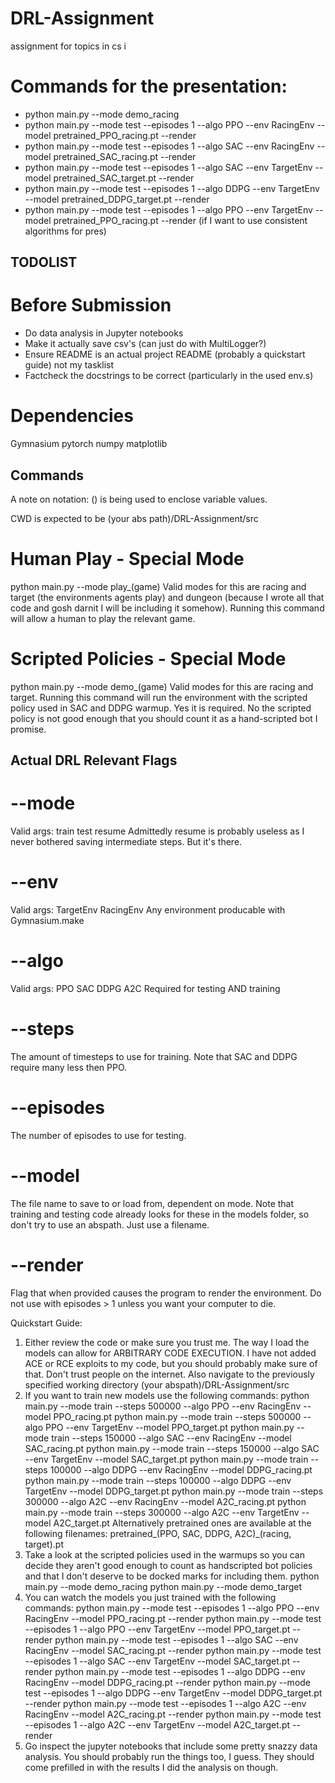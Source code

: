 # DRL-Assignment
assignment for topics in cs i

# Commands for the presentation:
- python main.py --mode demo_racing
- python main.py --mode test --episodes 1 --algo PPO --env RacingEnv --model pretrained_PPO_racing.pt --render
- python main.py --mode test --episodes 1 --algo SAC --env RacingEnv --model pretrained_SAC_racing.pt --render
- python main.py --mode test --episodes 1 --algo SAC --env TargetEnv --model pretrained_SAC_target.pt --render
- python main.py --mode test --episodes 1 --algo DDPG --env TargetEnv --model pretrained_DDPG_target.pt --render
- python main.py --mode test --episodes 1 --algo PPO --env TargetEnv --model pretrained_PPO_racing.pt --render (if I want to use consistent algorithms for pres)


## TODOLIST
# Before Submission
- Do data analysis in Jupyter notebooks
- Make it actually save csv's (can just do with MultiLogger?)
- Ensure README is an actual project README (probably a quickstart guide) not my tasklist
- Factcheck the docstrings to be correct (particularly in the used env.s)

# Dependencies
Gymnasium
pytorch
numpy
matplotlib

## Commands
A note on notation: () is being used to enclose variable values.

CWD is expected to be (your abs path)/DRL-Assignment/src

# Human Play - Special Mode
python main.py --mode play_(game)
Valid modes for this are racing and target (the environments agents play) and dungeon (because I wrote all that code and gosh darnit I will be including it somehow).
Running this command will allow a human to play the relevant game.

# Scripted Policies - Special Mode
python main.py --mode demo_(game)
Valid modes for this are racing and target.
Running this command will run the environment with the scripted policy used in SAC and DDPG warmup. Yes it is required. No the scripted policy is not good enough that you should count it as a hand-scripted bot I promise.

## Actual DRL Relevant Flags
# --mode
Valid args:
    train
    test
    resume
Admittedly resume is probably useless as I never bothered saving intermediate steps. But it's there.
# --env
Valid args:
    TargetEnv
    RacingEnv
    Any environment producable with Gymnasium.make
# --algo
Valid args:
    PPO
    SAC
    DDPG
    A2C
Required for testing AND training
# --steps
The amount of timesteps to use for training. Note that SAC and DDPG require many less then PPO.
# --episodes
The number of episodes to use for testing.
# --model
The file name to save to or load from, dependent on mode. Note that training and testing code already looks for these in the models folder, so don't try to use an abspath. Just use a filename.
# --render
Flag that when provided causes the program to render the environment. Do not use with episodes > 1 unless you want your computer to die.

Quickstart Guide:
1. Either review the code or make sure you trust me. The way I load the models can allow for ARBITRARY CODE EXECUTION. I have not added ACE or RCE exploits to my code, but you should probably make sure of that. Don't trust people on the internet. Also navigate to the previously specified working directory (your abspath)/DRL-Assignment/src
2. If you want to train new models use the following commands:
python main.py --mode train --steps 500000 --algo PPO --env RacingEnv --model PPO_racing.pt
python main.py --mode train --steps 500000 --algo PPO --env TargetEnv --model PPO_target.pt
python main.py --mode train --steps 150000 --algo SAC --env RacingEnv --model SAC_racing.pt
python main.py --mode train --steps 150000 --algo SAC --env TargetEnv --model SAC_target.pt
python main.py --mode train --steps 100000 --algo DDPG --env RacingEnv --model DDPG_racing.pt
python main.py --mode train --steps 100000 --algo DDPG --env TargetEnv --model DDPG_target.pt
python main.py --mode train --steps 300000 --algo A2C --env RacingEnv --model A2C_racing.pt
python main.py --mode train --steps 300000 --algo A2C --env TargetEnv --model A2C_target.pt
Alternatively pretrained ones are available at the following filenames:
pretrained_(PPO, SAC, DDPG, A2C)_(racing, target).pt
3. Take a look at the scripted policies used in the warmups so you can decide they aren't good enough to count as handscripted bot policies and that I don't deserve to be docked marks for including them.
python main.py --mode demo_racing
python main.py --mode demo_target
4. You can watch the models you just trained with the following commands:
python main.py --mode test --episodes 1 --algo PPO --env RacingEnv --model PPO_racing.pt --render
python main.py --mode test --episodes 1 --algo PPO --env TargetEnv --model PPO_target.pt --render
python main.py --mode test --episodes 1 --algo SAC --env RacingEnv --model SAC_racing.pt --render
python main.py --mode test --episodes 1 --algo SAC --env TargetEnv --model SAC_target.pt --render
python main.py --mode test --episodes 1 --algo DDPG --env RacingEnv --model DDPG_racing.pt --render
python main.py --mode test --episodes 1 --algo DDPG --env TargetEnv --model DDPG_target.pt --render
python main.py --mode test --episodes 1 --algo A2C --env RacingEnv --model A2C_racing.pt --render
python main.py --mode test --episodes 1 --algo A2C --env TargetEnv --model A2C_target.pt --render
5. Go inspect the jupyter notebooks that include some pretty snazzy data analysis. You should probably run the things too, I guess. They should come prefilled in with the results I did the analysis on though.

